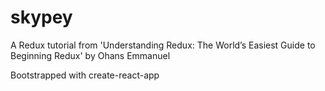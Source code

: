 # skypey
A Redux tutorial from 'Understanding Redux: The World’s Easiest Guide to Beginning Redux' by Ohans Emmanuel

Bootstrapped with create-react-app
